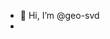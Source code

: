 - 👋 Hi, I’m @geo-svd
- 

<!---
geo-svd/geo-svd is a ✨ special ✨ repository because its `README.md` (this file) appears on your GitHub profile.
You can click the Preview link to take a look at your changes.
--->
